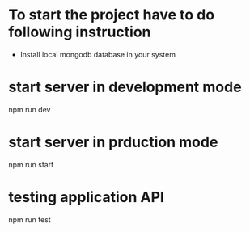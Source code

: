 # To start the project have to do following instruction
  - Install local mongodb database in your system


# start server in development mode
  npm run dev


# start server in prduction mode
  npm run start


# testing application API
  npm run test
